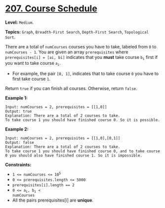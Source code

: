 # [207. Course Schedule](https://leetcode.com/problems/course-schedule/)

**Level:** `Medium`.

**Topics:** `Graph`, `Breadth-First Search`, `Depth-First Search`, `Topological Sort`.

There are a total of `numCourses` courses you have to take, labeled from `0` to `numCourses - 1`. You are given an array `prerequisites` where `prerequisites[i] = [ai, bi]` indicates that you **must** take course <code>b<sub>i</sub></code> first if you want to take course <code>a<sub>i</sub></code>.

-   For example, the pair `[0, 1]`, indicates that to take course `0` you have to first take course `1`.

Return `true` if you can finish all courses. Otherwise, return `false`.

**Example 1:**

```
Input: numCourses = 2, prerequisites = [[1,0]]
Output: true
Explanation: There are a total of 2 courses to take.
To take course 1 you should have finished course 0. So it is possible.
```

**Example 2:**

```
Input: numCourses = 2, prerequisites = [[1,0],[0,1]]
Output: false
Explanation: There are a total of 2 courses to take.
To take course 1 you should have finished course 0, and to take course 0 you should also have finished course 1. So it is impossible.
```

**Constraints:**

-   <code>1 <= numCourses <= 10<sup>5</sup></code>
-   `0 <= prerequisites.length <= 5000`
-   `prerequisites[i].length == 2`
-   <code>0 <= a<sub>i</sub>, b<sub>i</sub> < numCourses</code>
-   All the pairs prerequisites[i] are **unique**.
